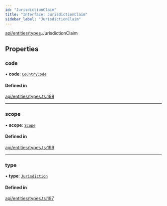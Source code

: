 ```yaml
---
id: "JurisdictionClaim"
title: "Interface: JurisdictionClaim"
sidebar_label: "JurisdictionClaim"
---
```


[api/entities/types](../../../../../modules/API/Entities/Types/Types.md).JurisdictionClaim

## Properties

### code

• **code**: [`CountryCode`](../../../../../enums/Generated/Types/CountryCode/CountryCode.md)

#### Defined in

[api/entities/types.ts:198](https://github.com/PolymeshAssociation/polymesh-sdk/blob/fe2e6dd1d/src/api/entities/types.ts#L198)

___

### scope

• **scope**: [`Scope`](../Scope/Scope.md)

#### Defined in

[api/entities/types.ts:199](https://github.com/PolymeshAssociation/polymesh-sdk/blob/fe2e6dd1d/src/api/entities/types.ts#L199)

___

### type

• **type**: [`Jurisdiction`](../../../../../enums/API/Entities/Types/ClaimType/ClaimType.md#jurisdiction)

#### Defined in

[api/entities/types.ts:197](https://github.com/PolymeshAssociation/polymesh-sdk/blob/fe2e6dd1d/src/api/entities/types.ts#L197)
